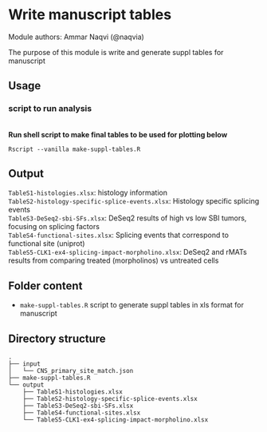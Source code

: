 # Write manuscript tables

Module authors: Ammar Naqvi (@naqvia)

The purpose of this module is write and generate suppl tables for manuscript

## Usage
### script to run analysis
<br>**Run shell script to make final tables to be used for plotting below**
```
Rscript --vanilla make-suppl-tables.R
```

## Output
`TableS1-histologies.xlsx`: histology information <br>
`TableS2-histology-specific-splice-events.xlsx`: Histology specific splicing events <br>
`TableS3-DeSeq2-sbi-SFs.xlsx`: DeSeq2 results of high vs low SBI tumors, focusing on splicing factors <br>
`TableS4-functional-sites.xlsx`: Splicing events that correspond to functional site (uniprot) <br>
`TableS5-CLK1-ex4-splicing-impact-morpholino.xlsx`: DeSeq2 and rMATs results from comparing treated (morpholinos) vs untreated cells <br>

## Folder content
* `make-suppl-tables.R` script to generate suppl tables in xls format for manuscript

## Directory structure
```
.
├── input
│   └── CNS_primary_site_match.json
├── make-suppl-tables.R
└── output
    ├── TableS1-histologies.xlsx
    ├── TableS2-histology-specific-splice-events.xlsx
    ├── TableS3-DeSeq2-sbi-SFs.xlsx
    ├── TableS4-functional-sites.xlsx
    └── TableS5-CLK1-ex4-splicing-impact-morpholino.xlsx
```
